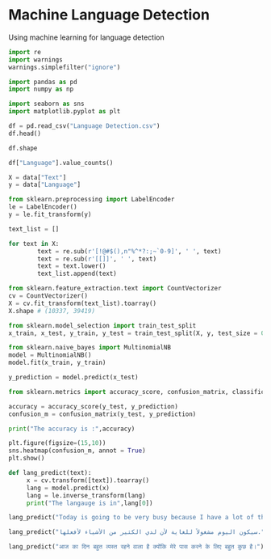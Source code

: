 # Machine Language Detection
Using machine learning for language detection


```python
import re
import warnings
warnings.simplefilter("ignore")

import pandas as pd
import numpy as np

import seaborn as sns
import matplotlib.pyplot as plt
```

```python
df = pd.read_csv("Language Detection.csv")
df.head()
```

```python
df.shape
```

```python
df["Language"].value_counts()
```

```python
X = data["Text"]
y = data["Language"]
```

```python
from sklearn.preprocessing import LabelEncoder
le = LabelEncoder()
y = le.fit_transform(y)
```

```python
text_list = []

for text in X:
        text = re.sub(r'[!@#$(),n"%^*?:;~`0-9]', ' ', text)
        text = re.sub(r'[[]]', ' ', text)
        text = text.lower()
        text_list.append(text)
```

```python
from sklearn.feature_extraction.text import CountVectorizer
cv = CountVectorizer()
X = cv.fit_transform(text_list).toarray()
X.shape # (10337, 39419)
```

```python
from sklearn.model_selection import train_test_split
x_train, x_test, y_train, y_test = train_test_split(X, y, test_size = 0.20)
```

```python
from sklearn.naive_bayes import MultinomialNB
model = MultinomialNB()
model.fit(x_train, y_train)
```

```python
y_prediction = model.predict(x_test)
```

```python
from sklearn.metrics import accuracy_score, confusion_matrix, classification_report

accuracy = accuracy_score(y_test, y_prediction)
confusion_m = confusion_matrix(y_test, y_prediction)

print("The accuracy is :",accuracy)
```

```python
plt.figure(figsize=(15,10))
sns.heatmap(confusion_m, annot = True)
plt.show()
```

```python
def lang_predict(text):
     x = cv.transform([text]).toarray() 
     lang = model.predict(x)
     lang = le.inverse_transform(lang) 
     print("The langauge is in",lang[0]) 
```
```python
lang_predict("Today is going to be very busy because I have a lot of things to do.")
```
```python
lang_predict("سيكون اليوم مشغولاً للغاية لأن لدي الكثير من الأشياء لأفعلها.")
```
```python
lang_predict("आज का दिन बहुत व्यस्त रहने वाला है क्योंकि मेरे पास करने के लिए बहुत कुछ है।")
```






